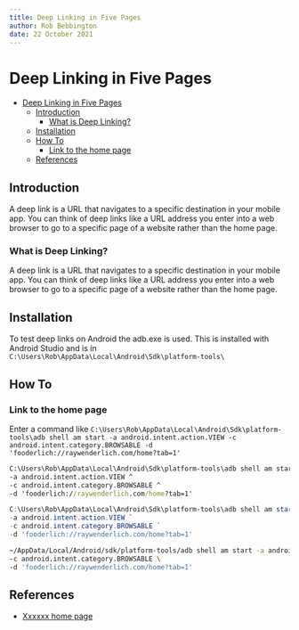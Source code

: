 ```yaml
---
title: Deep Linking in Five Pages
author: Rob Bebbington
date: 22 October 2021
---
```


# Deep Linking in Five Pages

- [Deep Linking in Five Pages](#deep-linking-in-five-pages)
  - [Introduction](#introduction)
    - [What is Deep Linking?](#what-is-deep-linking)
  - [Installation](#installation)
  - [How To](#how-to)
    - [Link to the home page](#link-to-the-home-page)
  - [References](#references)

## Introduction

A deep link is a URL that navigates to a specific destination in your mobile app. You can think of deep links like a URL address you enter into a web browser to go to a specific page of a website rather than the home page.

### What is Deep Linking?

A deep link is a URL that navigates to a specific destination in your mobile app. You can think of deep links like a URL address you enter into a web browser to go to a specific page of a website rather than the home page.

## Installation

To test deep links on Android the adb.exe is used. This is installed with Android Studio and is in `C:\Users\Rob\AppData\Local\Android\Sdk\platform-tools\`

## How To

### Link to the home page

Enter a command like `C:\Users\Rob\AppData\Local\Android\Sdk\platform-tools\adb shell am start -a android.intent.action.VIEW -c android.intent.category.BROWSABLE -d 'fooderlich://raywenderlich.com/home?tab=1'`

```cmd
C:\Users\Rob\AppData\Local\Android\Sdk\platform-tools\adb shell am start ^
-a android.intent.action.VIEW ^
-c android.intent.category.BROWSABLE ^
-d 'fooderlich://raywenderlich.com/home?tab=1'
```

```powershell
C:\Users\Rob\AppData\Local\Android\Sdk\platform-tools\adb shell am start `
-a android.intent.action.VIEW `
-c android.intent.category.BROWSABLE `
-d 'fooderlich://raywenderlich.com/home?tab=1'
```

```bash
~/AppData/Local/Android/sdk/platform-tools/adb shell am start -a android.intent.action.VIEW \
-c android.intent.category.BROWSABLE \
-d 'fooderlich://raywenderlich.com/home?tab=1'
```

## References

- [Xxxxxx home page](https://flutter.dev/)
